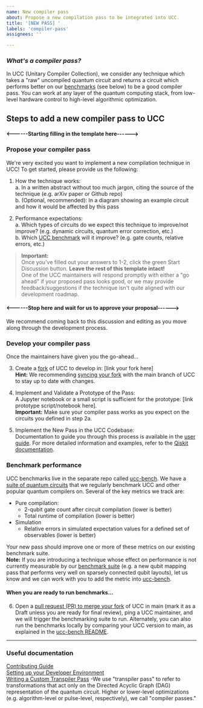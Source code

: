 ```yaml
---
name: New compiler pass
about: Propose a new compilation pass to be integrated into UCC.
title: '[NEW PASS] '
labels: 'compiler-pass'
assignees: ''

---
```


### _What's a compiler pass?_
In UCC (Unitary Compiler Collection), we consider any technique which takes a "raw" uncompiled quantum circuit and returns a circuit which performs better on our [benchmarks](https://github.com/unitaryfoundation/ucc-bench?tab=readme-ov-file#latest-results) (see below) to be a good compiler pass. You can work at any layer of the quantum computing stack, from low-level hardware control to high-level algorithmic optimization.

## Steps to add a new compiler pass to UCC
#### <------Starting filling in the template here------>

### Propose your compiler pass
We're very excited you want to implement a new compilation technique in UCC! To get started, please provide us the following:  
1. How the technique works:  
    a. In a written abstract without too much jargon, citing the source of the technique (e.g. arXiv paper or Github repo)  
    b. (Optional, recommended): In a diagram showing an example circuit and how it would be affected by this pass 

2. Performance expectations:  
    a. Which types of circuits do we expect this technique to improve/not improve? (e.g. dynamic circuits, quantum error correction, etc.)  
    b. Which [UCC benchmark](https://ucc.readthedocs.io/en/latest/benchmarking.html) will it improve? (e.g. gate counts, relative errors, etc.)

> **Important:**  
> Once you've filled out your answers to 1-2, click the green Start Discussion button. **Leave the rest of this template intact!**  
One of the UCC maintainers will respond promptly with either a "go ahead" if your proposed pass looks good, or we may provide feedback/suggestions if the technique isn't quite aligned with our development roadmap.

#### <------Stop here and wait for us to approve your proposal------>

We recommend coming back to this discussion and editing as you move along through the development process. 
### Develop your compiler pass
Once the maintainers have given you the go-ahead...

3. Create a [fork](https://docs.github.com/en/pull-requests/collaborating-with-pull-requests/working-with-forks/fork-a-repo) of UCC to develop in: [link your fork here]  
    **Hint:** We recommending [syncing your fork](https://docs.github.com/en/pull-requests/collaborating-with-pull-requests/working-with-forks/syncing-a-fork) with the main branch of UCC to stay up to date with changes. 
5. Implement and Validate a Prototype of the Pass:  
    A Jupyter notebook or a small script is sufficient for the prototype: [link prototype script/notebook here].  
    **Important:** Make sure your compiler pass works as you expect on the circuits you defined in step 2a.

6. Implement the New Pass in the UCC Codebase:  
Documentation to guide you through this process is available in the [user guide](https://ucc.readthedocs.io/en/latest/user_guide.html). For more detailed information and examples, refer to the [Qiskit documentation](https://docs.quantum.ibm.com/guides/custom-transpiler-pass).


### Benchmark performance
UCC benchmarks live in the separate repo called [ucc-bench](https://github.com/unitaryfoundation/ucc-bench). We have a [suite of quantum circuits](https://github.com/unitaryfoundation/ucc-bench/tree/main/benchmarks) that we regularly benchmark UCC and other popular quantum compilers on. Several of the key metrics we track are:

- Pure compilation:
    - 2-qubit gate count after circuit compilation (lower is better)
    - Total runtime of compilation (lower is better)
- Simulation
    - Relative errors in simulated expectation values for a defined set of observables (lower is better)

Your new pass should improve one or more of these metrics on our existing benchmark suite.  
**Note:** If you are introducing a technique whose effect on performance is not currently measurable by our [benchmark suite](https://github.com/unitaryfoundation/ucc-bench/tree/main/benchmarks) (e.g. a new qubit mapping pass that performs very well on sparsely connected qubit layouts), let us know and we can work with you to add the metric into [ucc-bench](github.com/unitaryfoundation/ucc-bench).

#### When you are ready to run benchmarks...  

6. Open a [pull request (PR) to merge your fork](https://docs.github.com/en/pull-requests/collaborating-with-pull-requests/proposing-changes-to-your-work-with-pull-requests/creating-a-pull-request-from-a-fork) of UCC in main (mark it as a Draft unless you are ready for final review), ping a UCC maintainer, and we will trigger the benchmarking suite to run. Alternately, you can also run the benchmarks locally by comparing your UCC version to main, as explained in the [ucc-bench README](https://github.com/unitaryfoundation/ucc-bench#). 

---

### Useful documentation
[Contributing Guide](https://ucc.readthedocs.io/en/latest/contributing.html)  
[Setting up your Developer Environment](https://ucc.readthedocs.io/en/latest/contributing.html#setting-up-your-development-environment)  
[Writing a Custom Transpiler Pass](https://ucc.readthedocs.io/en/latest/user_guide.html#writing-a-custom-pass) 
-We use "transpiler pass" to refer to transformations that act only on the Directed Acyclic Graph (DAG) representation of the quantum circuit. Higher or lower-level optimizations (e.g. algorithm-level or pulse-level, respectively), we call "compiler passes." 

